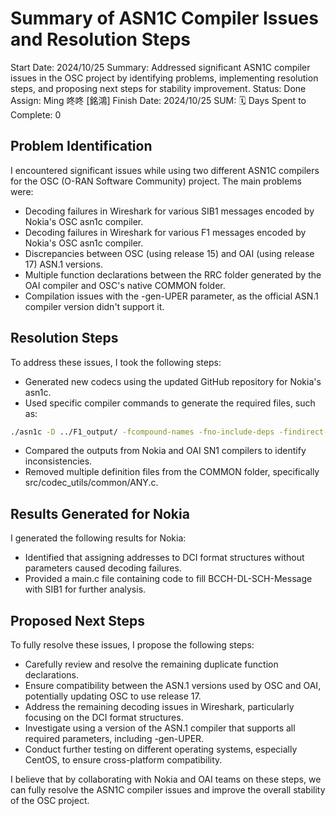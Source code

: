 # Summary of ASN1C Compiler Issues and Resolution Steps

Start Date: 2024/10/25
Summary: Addressed significant ASN1C compiler issues in the OSC project by identifying problems, implementing resolution steps, and proposing next steps for stability improvement.
Status: Done
Assign: Ming 咚咚 [銘鴻]
Finish Date: 2024/10/25
SUM: 🗓️ Days Spent to Complete: 0

## Problem Identification

I encountered significant issues while using two different ASN1C compilers for the OSC (O-RAN Software Community) project. The main problems were:

- Decoding failures in Wireshark for various SIB1 messages encoded by Nokia's OSC asn1c compiler.
- Decoding failures in Wireshark for various F1 messages encoded by Nokia's OSC asn1c compiler.
- Discrepancies between OSC (using release 15) and OAI (using release 17) ASN.1 versions.
- Multiple function declarations between the RRC folder generated by the OAI compiler and OSC's native COMMON folder.
- Compilation issues with the -gen-UPER parameter, as the official ASN.1 compiler version didn't support it.

## Resolution Steps

To address these issues, I took the following steps:

- Generated new codecs using the updated GitHub repository for Nokia's asn1c.
- Used specific compiler commands to generate the required files, such as:

```bash
./asn1c -D ../F1_output/ -fcompound-names -fno-include-deps -findirect-choice -gen-PER ../F1.asn1
```

- Compared the outputs from Nokia and OAI SN1 compilers to identify inconsistencies.
- Removed multiple definition files from the COMMON folder, specifically src/codec_utils/common/ANY.c.

## Results Generated for Nokia

I generated the following results for Nokia:

- Identified that assigning addresses to DCI format structures without parameters caused decoding failures.
- Provided a main.c file containing code to fill BCCH-DL-SCH-Message with SIB1 for further analysis.

## Proposed Next Steps

To fully resolve these issues, I propose the following steps:

- Carefully review and resolve the remaining duplicate function declarations.
- Ensure compatibility between the ASN.1 versions used by OSC and OAI, potentially updating OSC to use release 17.
- Address the remaining decoding issues in Wireshark, particularly focusing on the DCI format structures.
- Investigate using a version of the ASN.1 compiler that supports all required parameters, including -gen-UPER.
- Conduct further testing on different operating systems, especially CentOS, to ensure cross-platform compatibility.

I believe that by collaborating with Nokia and OAI teams on these steps, we can fully resolve the ASN1C compiler issues and improve the overall stability of the OSC project.